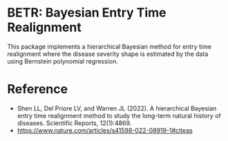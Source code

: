 # BETR: Bayesian Entry Time Realignment

This package implements a hierarchical Bayesian method for entry time realignment where the disease severity shape is estimated by the data using Bernstein polynomial regression.

# Reference
* Shen LL, Del Priore LV, and Warren JL (2022). A hierarchical Bayesian entry time realignment method to study the long-term natural history of diseases. Scientific Reports, 12(1):4869.
* https://www.nature.com/articles/s41598-022-08919-1#citeas
